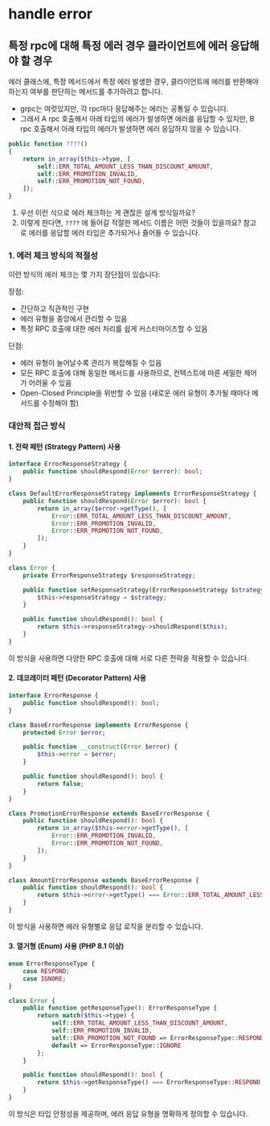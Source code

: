 # handle error

## 특정 rpc에 대해 특정 에러 경우 클라이언트에 에러 응답해야 할 경우

에러 클래스에, 특정 메서드에서 특정 에러 발생한 경우, 클라이언트에 에러를 반환해야 하는지 여부를 판단하는 메서드를 추가하려고 합니다.
- grpc는 여럿있지만, 각 rpc마다 응답해주는 에러는 공통일 수 있습니다.
- 그래서 A rpc 호출해서 아래 타입의 에러가 발생하면 에러를 응답할 수 있지만, B rpc 호출해서 아래 타입의 에러가 발생하면 에러 응답하지 않을 수 있습니다.

```php
public function ????()
{
    return in_array($this->type, [
        self::ERR_TOTAL_AMOUNT_LESS_THAN_DISCOUNT_AMOUNT,
        self::ERR_PROMOTION_INVALID,
        self::ERR_PROMOTION_NOT_FOUND,
    ]);
}
```

1. 우선 이런 식으로 에러 체크하는 게 괜찮은 설계 방식일까요?
2. 이렇게 한다면, `????` 에 들어갈 적절한 메서드 이름은 어떤 것들이 있을까요? 참고로 에러를 응답할 에러 타입은 추가되거나 줄어들 수 있습니다.

### 1. 에러 체크 방식의 적절성

이런 방식의 에러 체크는 몇 가지 장단점이 있습니다:

장점:
- 간단하고 직관적인 구현
- 에러 유형을 중앙에서 관리할 수 있음
- 특정 RPC 호출에 대한 에러 처리를 쉽게 커스터마이즈할 수 있음

단점:
- 에러 유형이 늘어날수록 관리가 복잡해질 수 있음
- 모든 RPC 호출에 대해 동일한 메서드를 사용하므로, 컨텍스트에 따른 세밀한 제어가 어려울 수 있음
- Open-Closed Principle을 위반할 수 있음 (새로운 에러 유형이 추가될 때마다 메서드를 수정해야 함)

### 대안적 접근 방식

#### 1. 전략 패턴 (Strategy Pattern) 사용

```php
interface ErrorResponseStrategy {
    public function shouldRespond(Error $error): bool;
}

class DefaultErrorResponseStrategy implements ErrorResponseStrategy {
    public function shouldRespond(Error $error): bool {
        return in_array($error->getType(), [
            Error::ERR_TOTAL_AMOUNT_LESS_THAN_DISCOUNT_AMOUNT,
            Error::ERR_PROMOTION_INVALID,
            Error::ERR_PROMOTION_NOT_FOUND,
        ]);
    }
}

class Error {
    private ErrorResponseStrategy $responseStrategy;

    public function setResponseStrategy(ErrorResponseStrategy $strategy) {
        $this->responseStrategy = $strategy;
    }

    public function shouldRespond(): bool {
        return $this->responseStrategy->shouldRespond($this);
    }
}
```

이 방식을 사용하면 다양한 RPC 호출에 대해 서로 다른 전략을 적용할 수 있습니다.

#### 2. 데코레이터 패턴 (Decorator Pattern) 사용

```php
interface ErrorResponse {
    public function shouldRespond(): bool;
}

class BaseErrorResponse implements ErrorResponse {
    protected Error $error;

    public function __construct(Error $error) {
        $this->error = $error;
    }

    public function shouldRespond(): bool {
        return false;
    }
}

class PromotionErrorResponse extends BaseErrorResponse {
    public function shouldRespond(): bool {
        return in_array($this->error->getType(), [
            Error::ERR_PROMOTION_INVALID,
            Error::ERR_PROMOTION_NOT_FOUND,
        ]);
    }
}

class AmountErrorResponse extends BaseErrorResponse {
    public function shouldRespond(): bool {
        return $this->error->getType() === Error::ERR_TOTAL_AMOUNT_LESS_THAN_DISCOUNT_AMOUNT;
    }
}
```

이 방식을 사용하면 에러 유형별로 응답 로직을 분리할 수 있습니다.

#### 3. 열거형 (Enum) 사용 (PHP 8.1 이상)

```php
enum ErrorResponseType {
    case RESPOND;
    case IGNORE;
}

class Error {
    public function getResponseType(): ErrorResponseType {
        return match($this->type) {
            self::ERR_TOTAL_AMOUNT_LESS_THAN_DISCOUNT_AMOUNT,
            self::ERR_PROMOTION_INVALID,
            self::ERR_PROMOTION_NOT_FOUND => ErrorResponseType::RESPOND,
            default => ErrorResponseType::IGNORE
        };
    }

    public function shouldRespond(): bool {
        return $this->getResponseType() === ErrorResponseType::RESPOND;
    }
}
```

이 방식은 타입 안정성을 제공하며, 에러 응답 유형을 명확하게 정의할 수 있습니다.
